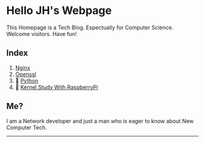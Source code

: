 <link rel="stylesheet" type="text/css" media="all" href="homepage.css" />

# Hello JH's Webpage

This Homepage is a Tech Blog. Espectually for Computer Science.  
Welcome visitors. Have fun!


## Index

1. [Nginx](nginx.md)
2. [Openssl](openssl.md)
3. :arrows_counterclockwise: [Python](python.md)
4. :arrows_counterclockwise: [Kernel Study With RaspberryPi](kernel_study.md)


## Me?

I am a Network developer and just a man who is eager to know about New Computer Tech.  

---
